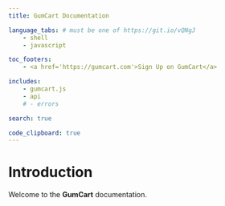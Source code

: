 ```yaml
---
title: GumCart Documentation

language_tabs: # must be one of https://git.io/vQNgJ
    - shell
    - javascript

toc_footers:
    - <a href='https://gumcart.com'>Sign Up on GumCart</a>

includes:
    - gumcart.js
    - api
    # - errors

search: true

code_clipboard: true
---
```


# Introduction

Welcome to the **GumCart** documentation.

